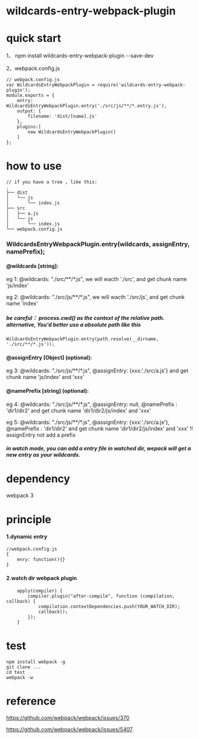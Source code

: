 # wildcards-entry-webpack-plugin


# quick start

1、 npm install wildcards-entry-webpack-plugin --save-dev

2、webpack.config.js
```
// webpack.config.js
var WildcardsEntryWebpackPlugin = require('wildcards-entry-webpack-plugin');
module.exports = {
    entry: WildcardsEntryWebpackPlugin.entry('./src/js/**/*.entry.js'),
    output: {
        filename: 'dist/[name].js'
    },
    plugins:[
        new WildcardsEntryWebpackPlugin()
    ]
};
```

# how to use




```
// if you have a tree , like this:
.
├── dist
│   └── js
│       └── index.js
├── src
│   ├── a.js
│   └── js
│       └── index.js
└── webpack.config.js
```
### WildcardsEntryWebpackPlugin.entry(wildcards, assignEntry, namePrefix);
#### @wildcards [string]:

eg 1:    @wildcards: "./src/**/*.js", we will wacth './src', and get chunk name 'js/index'

eg 2:    @wildcards: "./src/js/**/*.js", we will wacth './src/js', and get chunk name 'index'

##### be careful： process.cwd() as the context of the relative path.  alternative, You'd better use a absolute path like this
```
WildcardsEntryWebpackPlugin.entry(path.resolve(__dirname, './src/**/*.js'));
```

#### @assignEntry [Object] (optional):

eg 3:    @wildcards: "./src/js/**/*.js", @assignEntry: {xxx:'./src/a.js'} and get chunk name 'js/index' and 'xxx'

#### @namePrefix [string] (optional):

eg 4:    @wildcards: "./src/js/**/*.js", @assignEntry: null, @namePrefix : 'dir1/dir2' and get chunk name 'dir1/dir2/js/index' and 'xxx'

eg 5:    @wildcards: "./src/js/**/*.js", @assignEntry: {xxx:'./src/a.js'}, @namePrefix : 'dir1/dir2' and get chunk name 'dir1/dir2/js/index' and 'xxx' !! assignEntry not add a prefix

##### in watch mode, you can add a entry file in watched dir, wepack will get a new entry as your wildcards.

# dependency
webpack 3

# principle
#### 1.dynamic entry
```
//webpack.config.js
{
    enry: function(){}
}
```
#### 2.watch dir webpack plugin

```
    apply(compiler) {
        compiler.plugin("after-compile", function (compilation, callback) {
            compilation.contextDependencies.push(YOUR_WATCH_DIR);
            callback();
        });
    }
```

# test
```
npm install webpack -g 
git clone ...
cd test
webpack -w
```


# reference

https://github.com/webpack/webpack/issues/370

https://github.com/webpack/webpack/issues/5407

